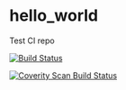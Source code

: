 # hello_world
Test CI repo

[![Build Status](https://travis-ci.org/lsmyth1/hello_world.svg?branch=master)](https://travis-ci.org/lsmyth1/hello_world)

<a href="https://scan.coverity.com/projects/lsmyth1-hello_world1">
  <img alt="Coverity Scan Build Status"
       src="https://scan.coverity.com/projects/16739/badge.svg"/>
</a>
